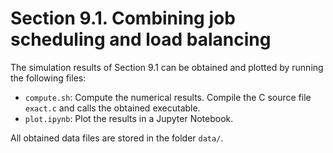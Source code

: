 # Section 9.1. Combining job scheduling and load balancing 

The simulation results of Section 9.1 can be obtained and plotted by running the following files:
- ``compute.sh``: Compute the numerical results. Compile the C source file ``exact.c`` and calls the obtained executable.
- ``plot.ipynb``: Plot the results in a Jupyter Notebook.

All obtained data files are stored in the folder ``data/``.
